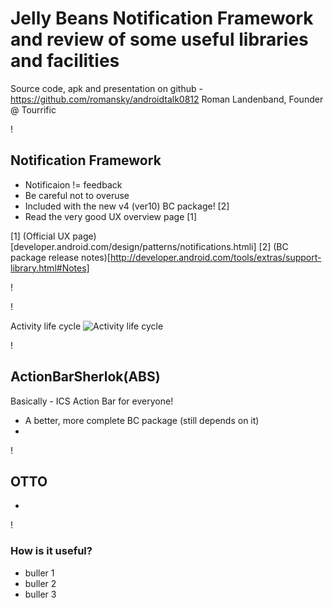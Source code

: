 Jelly Beans Notification Framework and review of some useful libraries and facilities
===
Source code, apk and presentation on github - https://github.com/romansky/androidtalk0812
Roman Landenband, Founder @ Tourrific

!

Notification Framework
---

* Notificaion != feedback
* Be careful not to overuse
* Included with the new v4 (ver10) BC package! [2]
* Read the very good UX overview page [1]

[1] (Official UX page)[developer.android.com/design/patterns/notifications.htmli]
[2] (BC package release notes)[http://developer.android.com/tools/extras/support-library.html#Notes]

!


!

Activity life cycle
![Activity life cycle]("./talkassets/activity_lifecycle.png")


!

ActionBarSherlok(ABS)
---

Basically - ICS Action Bar for everyone!

* A better, more complete BC package (still depends on it)
* 

!

OTTO
---

* 

!

### How is it useful?

* buller 1
* buller 2
* buller 3
